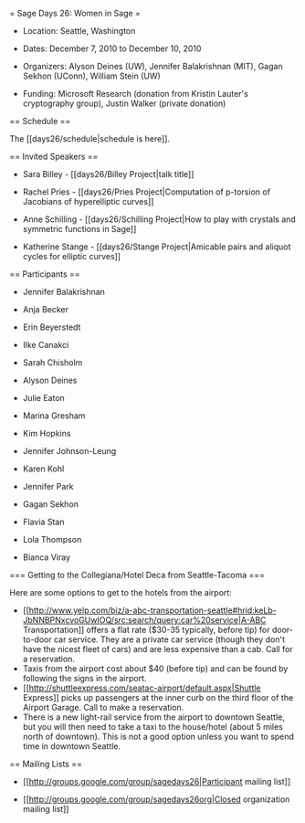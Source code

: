 = Sage Days 26: Women in Sage =

   *  Location: Seattle, Washington

   *  Dates: December 7, 2010 to December 10, 2010

   *  Organizers: Alyson Deines (UW), Jennifer Balakrishnan (MIT), Gagan Sekhon (UConn), William Stein (UW)

   *  Funding: Microsoft Research (donation from Kristin Lauter's cryptography group), Justin Walker (private donation)


== Schedule ==

   The [[days26/schedule|schedule is here]].

== Invited Speakers ==

   *  Sara Billey - [[days26/Billey Project|talk title]]
   
   *  Rachel Pries - [[days26/Pries Project|Computation of p-torsion of Jacobians of hyperelliptic curves]]

   *  Anne Schilling - [[days26/Schilling Project|How to play with crystals and symmetric functions in Sage]]

   *  Katherine Stange - [[days26/Stange Project|Amicable pairs and aliquot cycles for elliptic curves]]
 
== Participants ==

   *  Jennifer Balakrishnan

   *  Anja Becker

   *  Erin Beyerstedt

   *  Ilke Canakci 

   *  Sarah Chisholm

   *  Alyson Deines

   *  Julie Eaton

   *  Marina Gresham

   *  Kim Hopkins

   *  Jennifer Johnson-Leung

   *  Karen Kohl

   *  Jennifer Park

   *  Gagan Sekhon

   *  Flavia Stan

   *  Lola Thompson

   *  Bianca Viray



=== Getting to the Collegiana/Hotel Deca from Seattle-Tacoma ===

Here are some options to get to the hotels from the airport:

 * [[http://www.yelp.com/biz/a-abc-transportation-seattle#hrid:keLb-JbNNBPNxcvoGUwIOQ/src:search/query:car%20service|A-ABC Transportation]] offers a flat rate ($30-35 typically, before tip) for door-to-door car service. They are a private car service (though they don't have the nicest fleet of cars) and are less expensive than a cab. Call for a reservation.
 * Taxis from the airport cost about $40 (before tip) and can be found by following the signs in the airport.
 * [[http://shuttleexpress.com/seatac-airport/default.aspx|Shuttle Express]] picks up passengers at the inner curb on the third floor of the Airport Garage. Call  to make a reservation.
 * There is a new light-rail service from the airport to downtown Seattle, but you will then need to take a taxi to the house/hotel (about 5 miles north of downtown). This is not a good option unless you want to spend time in downtown Seattle.

== Mailing Lists ==

   * [[http://groups.google.com/group/sagedays26|Participant mailing list]]

   * [[http://groups.google.com/group/sagedays26org|Closed organization mailing list]]
